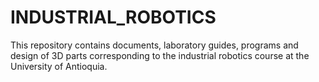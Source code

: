 # INDUSTRIAL_ROBOTICS
This repository contains documents, laboratory guides, programs and design of 3D parts corresponding to the industrial robotics course at the University of Antioquia.
